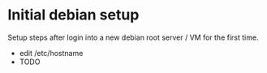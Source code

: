 # Initial debian setup

Setup steps after login into a new debian root server / VM for the first time.

  - edit /etc/hostname
  - TODO
